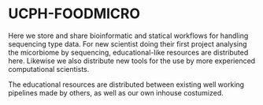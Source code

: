 # UCPH-FOODMICRO

Here we store and share bioinformatic and statical workflows for handling sequencing type data. 
For new scientist doing their first project analysing the micorbiome by sequencing, educational-like resources are distributed here. Likewise we also distribute new tools for the use by more experienced computational scientists.  

The educational resources are distributed between existing well working pipelines made by others, as well as our own inhouse costumized. 


